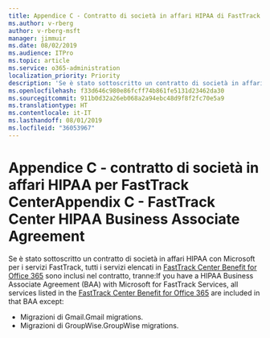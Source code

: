 ```yaml
---
title: Appendice C - Contratto di società in affari HIPAA di FastTrack Center
ms.author: v-rberg
author: v-rberg-msft
manager: jimmuir
ms.date: 08/02/2019
ms.audience: ITPro
ms.topic: article
ms.service: o365-administration
localization_priority: Priority
description: 'Se è stato sottoscritto un contratto di società in affari HIPAA con Microsoft per i servizi FastTrack, tutti i servizi elencati in FastTrack Center Benefit for Office 365 sono inclusi nel contratto, tranne:'
ms.openlocfilehash: f33d646c980e86fcff74b861fe5131d23462da30
ms.sourcegitcommit: 911b0d32a26eb068a2a94ebc48d9f8f2fc70e5a9
ms.translationtype: HT
ms.contentlocale: it-IT
ms.lasthandoff: 08/01/2019
ms.locfileid: "36053967"
---
```

# <a name="appendix-c---fasttrack-center-hipaa-business-associate-agreement"></a><span data-ttu-id="9f439-103">Appendice C - contratto di società in affari HIPAA per FastTrack Center</span><span class="sxs-lookup"><span data-stu-id="9f439-103">Appendix C - FastTrack Center HIPAA Business Associate Agreement</span></span>

<span data-ttu-id="9f439-104">Se è stato sottoscritto un contratto di società in affari HIPAA con Microsoft per i servizi FastTrack, tutti i servizi elencati in [FastTrack Center Benefit for Office 365](O365-fasttrack-benefit-for-office-365.md) sono inclusi nel contratto, tranne:</span><span class="sxs-lookup"><span data-stu-id="9f439-104">If you have a HIPAA Business Associate Agreement (BAA) with Microsoft for FastTrack Services, all services listed in the [FastTrack Center Benefit for Office 365](O365-fasttrack-benefit-for-office-365.md) are included in that BAA except:</span></span> 
  
- <span data-ttu-id="9f439-105">Migrazioni di Gmail.</span><span class="sxs-lookup"><span data-stu-id="9f439-105">Gmail migrations.</span></span>   
- <span data-ttu-id="9f439-106">Migrazioni di GroupWise.</span><span class="sxs-lookup"><span data-stu-id="9f439-106">GroupWise migrations.</span></span>
    


